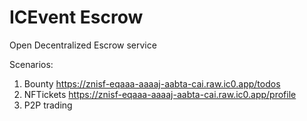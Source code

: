# ICEvent Escrow
Open Decentralized Escrow service

Scenarios:
1. Bounty https://znisf-eqaaa-aaaaj-aabta-cai.raw.ic0.app/todos
2. NFTickets https://znisf-eqaaa-aaaaj-aabta-cai.raw.ic0.app/profile
3. P2P trading 
